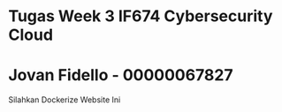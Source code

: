 # Tugas Week 3 IF674 Cybersecurity Cloud
# Jovan Fidello - 00000067827
Silahkan Dockerize Website Ini
